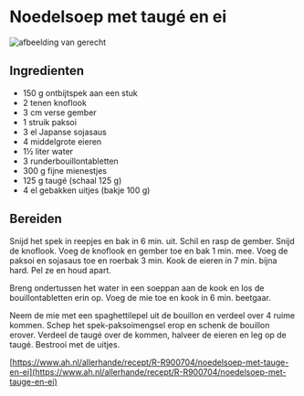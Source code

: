 # Noedelsoep met taugé en ei

![afbeelding van gerecht](https://static.ah.nl/static/recepten/img_008861_2048x1496_JPG.jpg)

## Ingredienten

- 150 g ontbijtspek aan een stuk
- 2 tenen knoflook
- 3 cm verse gember
- 1 struik paksoi
- 3 el Japanse sojasaus
- 4 middelgrote eieren
- 1½ liter water
- 3 runderbouillontabletten
- 300 g fijne mienestjes
- 125 g taugé (schaal 125 g)
- 4 el gebakken uitjes (bakje 100 g)

## Bereiden

Snijd het spek in reepjes en bak in 6 min. uit. Schil en rasp de gember. Snijd de knoflook. Voeg de knoflook en gember toe en bak 1 min. mee. Voeg de paksoi en sojasaus toe en roerbak 3 min. Kook de eieren in 7 min. bijna hard. Pel ze en houd apart.

Breng ondertussen het water in een soeppan aan de kook en los de bouillontabletten erin op. Voeg de mie toe en kook in 6 min. beetgaar.

Neem de mie met een spaghettilepel uit de bouillon en verdeel over 4 ruime kommen. Schep het spek-paksoimengsel erop en schenk de bouillon erover. Verdeel de taugé over de kommen, halveer de eieren en leg op de taugé. Bestrooi met de uitjes.

[https://www.ah.nl/allerhande/recept/R-R900704/noedelsoep-met-tauge-en-ei](https://www.ah.nl/allerhande/recept/R-R900704/noedelsoep-met-tauge-en-ei)
